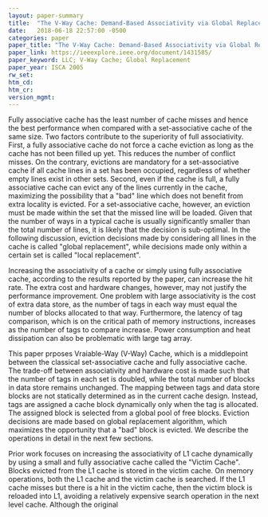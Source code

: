 ```yaml
---
layout: paper-summary
title:  "The V-Way Cache: Demand-Based Associativity via Global Replacement"
date:   2018-06-18 22:57:00 -0500
categories: paper
paper_title: "The V-Way Cache: Demand-Based Associativity via Global Replacement"
paper_link: https://ieeexplore.ieee.org/document/1431585/
paper_keyword: LLC; V-Way Cache; Global Replacement
paper_year: ISCA 2005
rw_set: 
htm_cd: 
htm_cr: 
version_mgmt: 
---
```


Fully associative cache has the least number of cache misses and hence the 
best performance when compared with a set-associative cache of the same size. Two factors
contribute to the superiority of full associativity. First, a fully associative cache do not 
force a cache eviction as long as the cache has not been filled up yet. This reduces the 
number of conflict misses. On the contrary, evictions are mandatory for a set-associative cache if all cache lines
in a set has been occupied, regardless of whether empty lines exist in other sets. Second, even if the 
cache is full, a fully associative cache can evict any of the lines currently in the cache, maximizing the 
possibility that a "bad" line which does not benefit from extra locality is evicted. For a set-associative 
cache, however, an eviction must be made within the set that the missed line will be loaded. Given that the 
number of ways in a typical cache is usually significantly smaller than the total number of lines, it is likely 
that the decision is sub-optimal. In the following discussion, eviction decisions made by considering all lines 
in the cache is called "global replacement", while decisions made only within a certain set is called "local replacement".

Increasing the associativity of a cache or simply using fully associative cache, according to the results reported 
by the paper, can increase the hit rate. The extra cost and hardware changes, however, may not justify the performance
improvement. One problem with large associativity is the cost of extra data store, as the number of tags in each
way must equal the number of blocks allocated to that way. Furthermore, the latency of tag comparison, which is on
the critical path of memory instructions, increases as the number of tags to compare increase. Power consumption
and heat dissipation can also be problematic with large tag array.

This paper prposes Vraiable-Way (V-Way) Cache, which is a middlepoint between the classical set-associative cache and fully
associative cache. The trade-off between associativity and hardware cost is made such that the number of tags in 
each set is doubled, while the total number of blocks in data store remains unchanged. The mapping between tags and 
data store blocks are not statically determined as in the current cache design. Instead, tags are assigned a cache 
block dynamically only when the tag is allocated. The assigned block is selected from a global pool of free blocks. 
Eviction decisions are made based on global replacement algorithm, which maximizes the opportunity that a "bad" block 
is evicted. We describe the operations in detail in the next few sections.

Prior work focuses on increasing the associativity of L1 cache dynamically by using a small and fully associative
cache called the "Victim Cache". Blocks evicted from the L1 cache is stored in the victim cache. On memory operations,
both the L1 cache and the victim cache is searched. If the L1 cache misses but there is a hit in the victim cache, then
the victim block is reloaded into L1, avoiding a relatively expensive search operation in the next level cache. 
Although the original